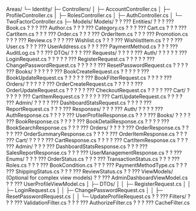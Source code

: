 ﻿Areas/
 └─ Identity/
     ├─ Controllers/
     │    ├─ AccountController.cs
     │    ├─ ProfileController.cs
     │    ├─ RolesController.cs
     │    ├─ AuthController.cs
     │    └─ TwoFactorController.cs
     ├─ Models/
     Models/
?   ?   ??? Entities/
?   ?   ?   ??? Book.cs
?   ?   ?   ??? Author.cs
?   ?   ?   ??? Category.cs
?   ?   ?   ??? Cart.cs
?   ?   ?   ??? CartItem.cs
?   ?   ?   ??? Order.cs
?   ?   ?   ??? OrderItem.cs
?   ?   ?   ??? Promotion.cs
?   ?   ?   ??? Review.cs
?   ?   ?   ??? Wishlist.cs
?   ?   ?   ??? WishlistItem.cs
?   ?   ?   ??? User.cs
?   ?   ?   ??? UserAddress.cs
?   ?   ?   ??? PaymentMethod.cs
?   ?   ?   ??? AuditLog.cs
?   ?   ??? DTOs/
?   ?   ?   ??? Requests/
?   ?   ?   ?   ??? Auth/
?   ?   ?   ?   ?   ??? LoginRequest.cs
?   ?   ?   ?   ?   ??? RegisterRequest.cs
?   ?   ?   ?   ?   ??? ChangePasswordRequest.cs
?   ?   ?   ?   ?   ??? ResetPasswordRequest.cs
?   ?   ?   ?   ??? Books/
?   ?   ?   ?   ?   ??? BookCreateRequest.cs
?   ?   ?   ?   ?   ??? BookUpdateRequest.cs
?   ?   ?   ?   ?   ??? BookFilterRequest.cs
?   ?   ?   ?   ??? Orders/
?   ?   ?   ?   ?   ??? OrderCreateRequest.cs
?   ?   ?   ?   ?   ??? OrderUpdateRequest.cs
?   ?   ?   ?   ?   ??? CheckoutRequest.cs
?   ?   ?   ?   ??? Cart/
?   ?   ?   ?   ?   ??? CartItemRequest.cs
?   ?   ?   ?   ?   ??? CartUpdateRequest.cs
?   ?   ?   ?   ??? Admin/
?   ?   ?   ?       ??? DashboardStatsRequest.cs
?   ?   ?   ?       ??? ReportRequest.cs
?   ?   ?   ??? Responses/
?   ?   ?       ??? Auth/
?   ?   ?       ?   ??? AuthResponse.cs
?   ?   ?       ?   ??? UserProfileResponse.cs
?   ?   ?       ??? Books/
?   ?   ?       ?   ??? BookResponse.cs
?   ?   ?       ?   ??? BookDetailResponse.cs
?   ?   ?       ?   ??? BookSearchResponse.cs
?   ?   ?       ??? Orders/
?   ?   ?       ?   ??? OrderResponse.cs
?   ?   ?       ?   ??? OrderSummaryResponse.cs
?   ?   ?       ?   ??? OrderItemResponse.cs
?   ?   ?       ??? Cart/
?   ?   ?       ?   ??? CartResponse.cs
?   ?   ?       ?   ??? CartItemResponse.cs
?   ?   ?       ??? Admin/
?   ?   ?           ??? DashboardStatsResponse.cs
?   ?   ?           ??? SalesReportResponse.cs
?   ?   ?           ??? UserManagementResponse.cs
?   ?   ??? Enums/
?   ?   ?   ??? OrderStatus.cs
?   ?   ?   ??? TransactionStatus.cs
?   ?   ?   ??? Roles.cs
?   ?   ?   ??? BookCondition.cs
?   ?   ?   ??? PaymentMethodType.cs
?   ?   ?   ??? ShippingStatus.cs
?   ?   ?   ??? ReviewStatus.cs
?   ?   ??? ViewModels/ (Optional for complex view models)
?   ?       ??? AdminDashboardViewModel.cs
?   ?       ??? UserProfileViewModel.cs
     │    ├─ DTOs/
     │    │    ├─ RegisterRequest.cs
     │    │    ├─ LoginRequest.cs
     │    │    ├─ ChangePasswordRequest.cs
     │    │    ├─ ResetPasswordRequest.cs
     │    │    └─ UpdateProfileRequest.cs
?   ?   ??? Filters/
?   ?   ?   ??? ValidationFilter.cs
?   ?   ?   ??? AuthorizeFilter.cs
?   ?   ?   ??? CacheFilter.cs
